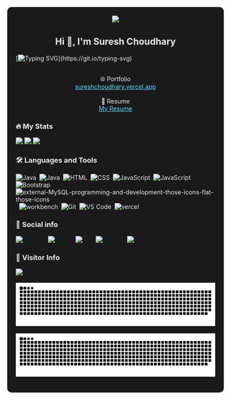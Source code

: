 <div style="background-color: #1a1a1a; color: #eaeaea; padding: 20px; border-radius: 10px;">

<div id="header" align="center">
  <img src="https://media.giphy.com/media/2NRGRnqRPG69jcxppo/giphy.gif" width="200"/>
</div>

<h2 align="center" style="color: #eaeaea;">Hi 👋, I'm Suresh Choudhary</h2>

[![Typing SVG](https://readme-typing-svg.herokuapp.com?duration=5000&center=true&vCenter=true&width=800&height=30&lines=Welcome+to+my+Github+page.)](https://git.io/typing-svg)

<br>

<div align="center">
  <span>🌐 Portfolio</span><br>
  <span><a href="https://sureshchoudhary.vercel.app/" style="color: #61dafb;">sureshchoudhary.vercel.app</a></span><br><br>
  <span>📄 Resume</span><br>
  <span><a target="_blank" href="https://drive.google.com/file/d/1dGXJ6bh6l8A6DuJZ9E3EF9tzeE40Qu7Y/view" style="color: #61dafb;">My Resume</a></span>   
</div>

### 🔥 My Stats 
<img width="400" src="https://github-readme-stats.vercel.app/api?username=sureshhere&count_private=true&show_icons=true&theme=react" /> <img width="425" src="https://streak-stats.demolab.com/?user=sureshhere&theme=react" />
<img width="830" src="https://github-readme-activity-graph.vercel.app/graph?username=sureshhere&bg_color=21232a&color=a8eeff&line=61dafb&point=f0fcff&area=true&hide_border=false" />

### :hammer_and_wrench: Languages and Tools 
<div>
  <img src="https://s3.dualstack.us-east-2.amazonaws.com/pythondotorg-assets/media/community/logos/python-logo-only.png" alt="Java" width="40" height="40"/>&nbsp;
  <img src="https://cdn.jsdelivr.net/gh/devicons/devicon/icons/java/java-original-wordmark.svg" alt="Java" width="40" height="40"/>&nbsp;
  <img src="https://cdn.jsdelivr.net/gh/devicons/devicon/icons/html5/html5-original.svg" alt="HTML" width="40" height="40"/>&nbsp;
  <img src="https://cdn.jsdelivr.net/gh/devicons/devicon/icons/css3/css3-original.svg" alt="CSS" width="40" height="40"/>&nbsp;
  <img src="https://cdn.jsdelivr.net/gh/devicons/devicon/icons/javascript/javascript-original.svg" alt="JavaScript" width="40" height="40"/>&nbsp;
  <img src="https://img.icons8.com/nolan/64/github.png" alt="JavaScript" width="40" height="40"/>&nbsp;
  <img src="https://getbootstrap.com/docs/5.0/assets/brand/bootstrap-logo.svg" title="JavaScript" alt="Bootstrap" width="40" height="40"/>&nbsp;
  <img width="24" height="24" src="https://img.icons8.com/external-those-icons-flat-those-icons/24/external-MySQL-programming-and-development-those-icons-flat-those-icons.png" alt="external-MySQL-programming-and-development-those-icons-flat-those-icons"/>&nbsp;
  <img src="https://user-images.githubusercontent.com/79409258/226094099-12fc633e-af1f-474b-ae66-951b09881305.png" alt="workbench" width="40" height="40"/>&nbsp;   
  <img src="https://cdn.jsdelivr.net/gh/devicons/devicon/icons/git/git-original.svg" alt="Git" width="40" height="40"/>&nbsp;
  <img src="https://cdn.jsdelivr.net/gh/devicons/devicon/icons/vscode/vscode-original.svg" alt="VS Code" width="40" height="40"/>&nbsp;
  <img src="https://user-images.githubusercontent.com/79409258/226092559-edfa9908-a7ec-461c-918a-1f1d1fc3156f.png" alt="vercel" width="40" height="40"/>&nbsp;
</div>

### 🔗 Social info

<div>

[![Linkedin](https://img.shields.io/badge/LinkedIn-0077B5?style=for-the-badge&logo=linkedin&logoColor=white)](https://www.linkedin.com/in/sureshhere/)
[![Github](https://img.shields.io/badge/GitHub-100000?style=for-the-badge&logo=github&logoColor=white)](https://github.com/sureshhere)
[![Mail](https://img.shields.io/badge/Gmail-D14836?style=for-the-badge&logo=gmail&logoColor=white)](mailto:sureshchoudharytrue@gmail.com)
[![Medium](https://img.shields.io/badge/Medium-12100E?style=for-the-badge&logo=medium&logoColor=white)](https://medium.com/@sureshhere)
[![Instagram](https://img.shields.io/badge/Instagram-E4405F?style=for-the-badge&logo=instagram&logoColor=white)](https://www.instagram.com/sureshhchoudharyy/)
</div>

### 👀 Visitor Info
<a href="https://u8views.com/github/Sureshhere"><img src="https://u8views.com/api/v1/github/profiles/97615073/views/day-week-month-total-count.svg"></a>

 ![Snake animation](https://github.com/Sureshhere/Sureshhere/blob/output/github-contribution-grid-snake.svg#gh-light-mode-only) 


![Suresh's GitHub activity graph](https://raw.githubusercontent.com/sureshhere/sureshhere/output/github-contribution-grid-snake-dark.svg#gh-dark-mode-only)



<!--
![Suresh's GitHub activity graph](https://raw.githubusercontent.com/sureshhere/sureshhere/output/github-contribution-grid-snake-cyan-light.svg#gh-light-mode-only)
-->

</div>
